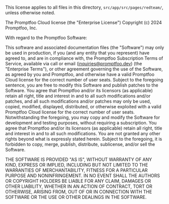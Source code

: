 This license applies to all files in this directory, `src/app/src/pages/redteam/`, unless otherwise noted.

The Promptfoo Cloud license (the "Enterprise License") Copyright (c) 2024 Promptfoo, Inc.

With regard to the Promptfoo Software:

This software and associated documentation files (the "Software") may only be used in production, if you (and any entity that you represent) have agreed to, and are in compliance with, the Promptfoo Subscription Terms of Service, available via call or email (inquiries@promptfoo.dev) (the "Enterprise Terms"), or other agreement governing the use of the Software, as agreed by you and Promptfoo, and otherwise have a valid Promptfoo Cloud license for the correct number of user seats. Subject to the foregoing sentence, you are free to modify this Software and publish patches to the Software. You agree that Promptfoo and/or its licensors (as applicable) retain all right, title and interest in and to all such modifications and/or patches, and all such modifications and/or patches may only be used, copied, modified, displayed, distributed, or otherwise exploited with a valid Promptfoo Cloud license for the correct number of user seats. Notwithstanding the foregoing, you may copy and modify the Software for development and testing purposes, without requiring a subscription. You agree that Promptfoo and/or its licensors (as applicable) retain all right, title and interest in and to all such modifications. You are not granted any other rights beyond what is expressly stated herein. Subject to the foregoing, it is forbidden to copy, merge, publish, distribute, sublicense, and/or sell the Software.

THE SOFTWARE IS PROVIDED "AS IS", WITHOUT WARRANTY OF ANY KIND, EXPRESS OR IMPLIED, INCLUDING BUT NOT LIMITED TO THE WARRANTIES OF MERCHANTABILITY, FITNESS FOR A PARTICULAR PURPOSE AND NONINFRINGEMENT. IN NO EVENT SHALL THE AUTHORS OR COPYRIGHT HOLDERS BE LIABLE FOR ANY CLAIM, DAMAGES OR OTHER LIABILITY, WHETHER IN AN ACTION OF CONTRACT, TORT OR OTHERWISE, ARISING FROM, OUT OF OR IN CONNECTION WITH THE SOFTWARE OR THE USE OR OTHER DEALINGS IN THE SOFTWARE.
